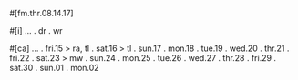 #[fm.thr.08.14.17]

#[i]
...
. dr
. wr

#[ca]
...
. fri.15 > ra, tl
. sat.16 > tl
. sun.17
. mon.18
. tue.19
. wed.20
. thr.21
. fri.22
. sat.23 > mw
. sun.24
. mon.25
. tue.26
. wed.27
. thr.28
. fri.29
. sat.30
. sun.01
. mon.02

